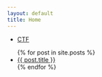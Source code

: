 ```yaml
---
layout: default
title: Home
---
```

<ul>
    <li>
      <a href="/ctf/">CTF</a>
    </li>
</ul>

<ul>
  {% for post in site.posts %}
    <li>
      <a href="{{ post.url | relative_url }}">{{ post.title }}</a>
    </li>
  {% endfor %}
</ul>

